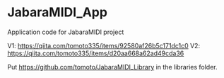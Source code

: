 # JabaraMIDI_App

Application code for JabaraMIDI project

V1: https://qiita.com/tomoto335/items/92580af26b5c171dc1c0
V2: https://qiita.com/tomoto335/items/d20aa668a62ad49cda36

Put https://github.com/tomoto/JabaraMIDI_Library in the libraries folder.